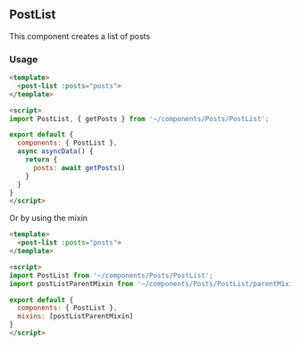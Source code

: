 ## PostList

This component creates a list of posts

### Usage

```html
<template>
  <post-list :posts="posts">
</template>

<script>
import PostList, { getPosts } from '~/components/Posts/PostList';

export default {
  components: { PostList },
  async asyncData() {
    return {
      posts: await getPosts()
    }
  }
}
</script>
```

Or by using the mixin

```html
<template>
  <post-list :posts="posts">
</template>

<script>
import PostList from '~/components/Posts/PostList';
import postListParentMixin from '~/components/Posts/PostList/parentMixin';

export default {
  components: { PostList },
  mixins: [postListParentMixin]
}
</script>
```
